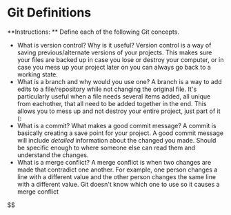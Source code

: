# Git Definitions

**Instructions: ** Define each of the following Git concepts.

* What is version control?  Why is it useful?
Version control is a way of saving previous/alternate versions of your projects. This makes sure your files are backed up in case you lose or destroy your computer, or in case you mess up your project later on you can always go back to a working state.
* What is a branch and why would you use one?
A branch is a way to add edits to a file/repository while not changing the original file. It's particularly useful when a file needs several items added, all unique from eachother, that all need to be added together in the end. This allows you to mess up and not destroy your entire project, just part of it (:
* What is a commit? What makes a good commit message?
A commit is basically creating a save point for your project. A good commit message will include *detailed* information about the changed you made. Should be specific enough to where someone else can read them and understand the changes.
* What is a merge conflict?
A merge conflict is when two changes are made that contradict one another. For example, one person changes a line with a different value and the other person changes the same line with a different value. Git doesn't know which one to use so it causes a merge conflict 

$$$$$$

